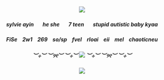 ##### <p align="center"> ![](https://i.ibb.co/d4R1NWg/image-removebg-preview-1-1.gif)
##### <p align="center">  sylvie  ayin ⠀⠀he  she ⠀⠀7 teen ⠀⠀stupid autistic baby kyaa
##### <p align="center">  FiSe ⠀2w1 ⠀269⠀ so/sp⠀ fvel ⠀rloai ⠀eii⠀ mel ⠀chaoticneu
##### <p align="center">︶⊹︶ ︶୨୧︶ ︶⊹︶ ![](https://komarev.com/ghpvc/?username=lobocorp&color=cb8087&style=plastic&label=profile+views) ︶⊹︶ ︶୨୧︶ ︶⊹︶
##### <p align="center"> ![](https://s3.ezgif.com/tmp/ezgif-3-3ef05214f4.png)
